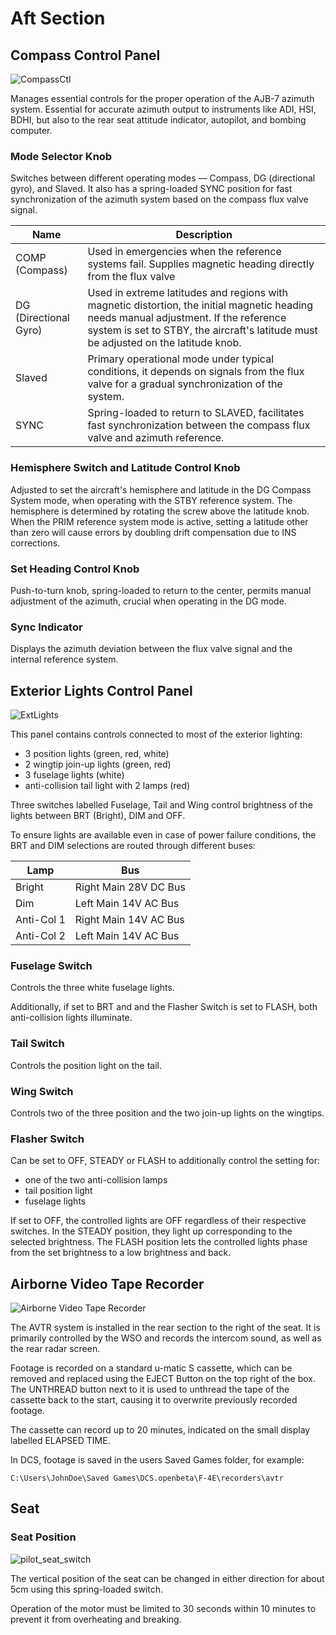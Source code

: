 # Aft Section

## Compass Control Panel

![CompassCtl](../../../img/CompassCtl.jpg)

Manages essential controls for the proper operation of the AJB-7 azimuth system.
Essential for accurate azimuth output to instruments like ADI, HSI, BDHI, but
also to the rear seat attitude indicator, autopilot, and bombing computer.

### Mode Selector Knob

Switches between different operating modes — Compass, DG (directional gyro), and
Slaved. It also has a spring-loaded SYNC position for fast synchronization of
the azimuth system based on the compass flux valve signal.

| Name                  | Description                                                                                                                                                                                                                  |
| --------------------- | ---------------------------------------------------------------------------------------------------------------------------------------------------------------------------------------------------------------------------- |
| COMP (Compass)        | Used in emergencies when the reference systems fail. Supplies magnetic heading directly from the flux valve                                                                                                                  |
| DG (Directional Gyro) | Used in extreme latitudes and regions with magnetic distortion, the initial magnetic heading needs manual adjustment. If the reference system is set to STBY, the aircraft's latitude must be adjusted on the latitude knob. |
| Slaved                | Primary operational mode under typical conditions, it depends on signals from the flux valve for a gradual synchronization of the system.                                                                                    |
| SYNC                  | Spring-loaded to return to SLAVED, facilitates fast synchronization between the compass flux valve and azimuth reference.                                                                                                    |

### Hemisphere Switch and Latitude Control Knob

Adjusted to set the aircraft's hemisphere and latitude in the DG Compass System
mode, when operating with the STBY reference system. The hemisphere is
determined by rotating the screw above the latitude knob. When the PRIM
reference system mode is active, setting a latitude other than zero will cause
errors by doubling drift compensation due to INS corrections.

### Set Heading Control Knob

Push-to-turn knob, spring-loaded to return to the center, permits manual
adjustment of the azimuth, crucial when operating in the DG mode.

### Sync Indicator

Displays the azimuth deviation between the flux valve signal and the internal
reference system.

## Exterior Lights Control Panel

![ExtLights](../../../img/ExtLights.jpg)

This panel contains controls connected to most of the exterior lighting:

- 3 position lights (green, red, white)
- 2 wingtip join-up lights (green, red)
- 3 fuselage lights (white)
- anti-collision tail light with 2 lamps (red)

Three switches labelled Fuselage, Tail and Wing control brightness of the lights
between BRT (Bright), DIM and OFF.

To ensure lights are available even in case of power failure conditions, the BRT
and DIM selections are routed through different buses:

| Lamp       | Bus                   |
| ---------- | --------------------- |
| Bright     | Right Main 28V DC Bus |
| Dim        | Left Main 14V AC Bus  |
| Anti-Col 1 | Right Main 14V AC Bus |
| Anti-Col 2 | Left Main 14V AC Bus  |

### Fuselage Switch

Controls the three white fuselage lights.

Additionally, if set to BRT and and the Flasher Switch is set to FLASH, both
anti-collision lights illuminate.

### Tail Switch

Controls the position light on the tail.

### Wing Switch

Controls two of the three position and the two join-up lights on the wingtips.

### Flasher Switch

Can be set to OFF, STEADY or FLASH to additionally control the setting for:

- one of the two anti-collision lamps
- tail position light
- fuselage lights

If set to OFF, the controlled lights are OFF regardless of their respective
switches. In the STEADY position, they light up corresponding to the selected
brightness. The FLASH position lets the controlled lights phase from the set
brightness to a low brightness and back.

## Airborne Video Tape Recorder

![Airborne Video Tape Recorder](../../../img/pilot_avtr.jpg)

The AVTR system is installed in the rear section to the right of the seat. It is
primarily controlled by the WSO and records the intercom sound, as well as the
rear radar screen.

Footage is recorded on a standard u-matic S cassette, which can be removed and
replaced using the EJECT Button on the top right of the box. The UNTHREAD button
next to it is used to unthread the tape of the cassette back to the start,
causing it to overwrite previously recorded footage.

The cassette can record up to 20 minutes, indicated on the small display
labelled ELAPSED TIME.

In DCS, footage is saved in the users Saved Games folder, for example:

`C:\Users\JohnDoe\Saved Games\DCS.openbeta\F-4E\recorders\avtr`

## Seat

### Seat Position

![pilot_seat_switch](../../../img/pilot_seat_switch.jpg)

The vertical position of the seat can be changed in either direction for about
5cm using this spring-loaded switch.

Operation of the motor must be limited to 30 seconds within 10 minutes to
prevent it from overheating and breaking.
